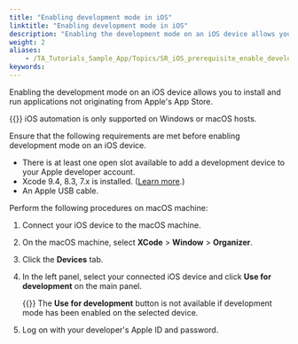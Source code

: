 ```yaml
--- 
title: "Enabling development mode in iOS"
linktitle: "Enabling development mode in iOS"
description: "Enabling the development mode on an iOS device allows you to install and run applications not originating from Apple's App Store."
weight: 2
aliases: 
    - /TA_Tutorials_Sample_App/Topics/SR_iOS_prerequisite_enable_development_mode.html
keywords: 
---
```


Enabling the development mode on an iOS device allows you to install and run applications not originating from Apple's App Store.

{{<important>}} iOS automation is only supported on Windows or macOS hosts.

Ensure that the following requirements are met before enabling development mode on an iOS device.

-   There is at least one open slot available to add a development device to your Apple developer account.
-   Xcode 9.4, 8.3, 7.x is installed. \([Learn more](https://developer.apple.com/library/content/releasenotes/DeveloperTools/RN-Xcode/Chapters/Introduction.html).\)
-   An Apple USB cable.

Perform the following procedures on macOS machine:

1.  Connect your iOS device to the macOS machine.

2.  On the macOS machine, select **XCode** \> **Window** \> **Organizer**.

3.  Click the **Devices** tab.

4.  In the left panel, select your connected iOS device and click **Use for development** on the main panel.

    {{<note>}} The **Use for development** button is not available if development mode has been enabled on the selected device.

5.  Log on with your developer's Apple ID and password.




